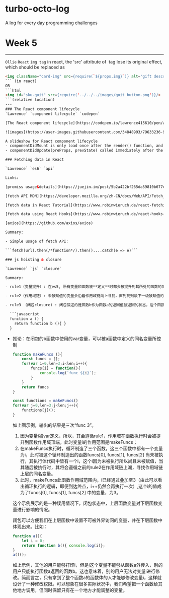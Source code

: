 # turbo-octo-log
A log for every day programming challenges

# Week 5
---
`Ollie` `React` `img tag`
in react, the 'src' attribute of <img> tag lose its original effect, which should be replaced as 
```html
<img className="card-img" src={require(`${props.img}`)} alt="gift description"></img>
``` (in react) 
OR
```html
<img id="sku-quit" src={require('../../../images/quit_button.png')}/>
```(relative location)
---
### The React component lifecycle
`Lawrence` `component lifecycle` `codepen`  

[The React component lifecycle](https://codepen.io/lawrence415610/pen/abojvRq)  

![images](https://user-images.githubusercontent.com/34848993/79633236-935ba600-81a7-11ea-9f89-ba811ee2b1b6.png)

A slideshow for React component lifecycle
- componentDidMount is only load once after the render() function, and we use ajax to load apis in this function
- componentDidUpdate(preProps, prevState) called immediately after the render(), it's a chance for more ajax request

### Fetching data in React

`Lawrence` `es6` `api`   

Links:  

[promiss usage&details](https://juejin.im/post/5b2a422bf265da59810b677c)  

[fetch API MDN](https://developer.mozilla.org/zh-CN/docs/Web/API/Fetch_API)  

[fetch data in React Tutorial](https://www.robinwieruch.de/react-fetching-data)  

[fetch data using React Hooks](https://www.robinwieruch.de/react-hooks-fetch-data)  

[axios](https://github.com/axios/axios)  

Summary:  

- Simple usage of fetch API:  

```fetch(url).then(/*function*/).then()....catch(e => e)```

### js hoisting & closure

`Lawrence` `js` `closure`  

Summary:

- rule1（变量提升）: 在es5, 所有变量和函数被**定义**时都会被提升到其所处的函数的同级作用域 (简单理解block scope 就是比 function低一个等级的作用域，block scope是{}里面的作用域, 而function scope是与该函数同等级的作用域，也就是指该函数在哪个作用域，被提升的变量和function也会在此同一个作用域).

- rule2（作用域链）: 未被赋值的变量会沿着作用域链向上寻找，直到找到最下一级被赋值的同名变量

- rule3 （闭包closure) : 闭包描述的是函数b作为函数a的返回值被返回的状态，这个函数返回函数的状态即闭包。

  ```javascript
  function a () {
  	return function b (){ }
  }
  ```
  

- 推论：在闭包的b函数中使用的var变量，可以被a函数中定义的同名变量所控制

  ```javascript
  function makeFuncs (){
      const funcs = [];
      for(var i=0,len=3;i<len;i++){
          funcs[i] = function(){
              console.log(`func ${i}`);
          }
      }
      return funcs
  }
  
  const functions = makeFuncs()
  for(var j=0,len=3;j<len;j++){
      functions[j]();
  }
  ```

  如上图示例，输出的结果是三次“func 3”。

  1. 因为变量i被var定义，所以，其会遵循rule1，作用域在函数执行时会被提升到函数作用域顶端，此时变量i的作用范围是makeFuncs；
  2. 在makeFuncs执行时，循环制造了三个函数，这三个函数中都有一个变量为i，此时被这个循环制造出的函数funcs[0], funcs[1], funcs[2] 尚未被执行，其执行体代码中皆有一个i，这个i因为未被执行所以尚且未被赋值，当其随后被执行时，其将会遵循之前的rule2在作用域链上溯，寻找作用域链上层的同名变量。
  3. 此时，makeFuncs此函数作用域范围内，i已经通过叠加至3（由此可以看出循环执行的逻辑，即便到达终点，i++仍然会再执行一次）,这个i的值成为了funcs[0], funcs[1], funcs[2] 中的变量，为3。

  这个示例展示的是一种误用情况下，闭包状态中，上层函数变量对下层函数变量进行影响的情况。

  闭包可以方便我们在上层函数中设置不可被外界访问的变量，并在下层函数中体现出来。比如：

  ```javascript
  function a(){
      let i = 0;
      return function b(){ console.log(i)};
  }
  a()();
  ```

  如上示例，其他的用户能够打印i，但是i这个变量不能够从函数a外传入，别的用户只能执行函数a返回的函数b。这也意味着，别的用户无法对变量i进行修改。简而言之，只有拿到了整个函数a的函数体的人才能够修改变量i，这样就设计了一种修改权限。可以想象在很多实际状况中，我们希望把一个函数给其他地方调用，但同时保留只有在一个地方才能调整的变量。
